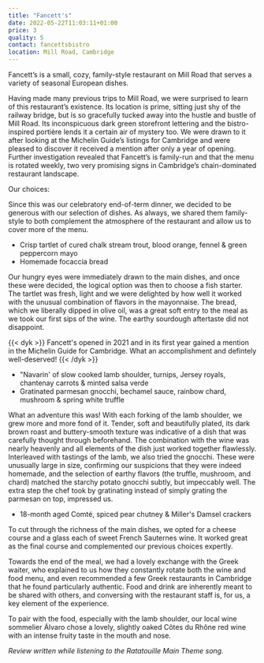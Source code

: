 ```yaml
---
title: "Fancett's"
date: 2022-05-22T11:03:11+01:00
price: 3
quality: 5
contact: fancettsbistro
location: Mill Road, Cambridge
---
```


Fancett’s is a small, cozy, family-style restaurant on Mill Road that serves a variety of seasonal European dishes.

<!--more-->

Having made many previous trips to Mill Road, we were surprised to learn of this restaurant’s existence. Its location is prime, sitting just shy of the railway bridge, but is so gracefully tucked away into the hustle and bustle of Mill Road. Its inconspicuous dark green storefront lettering and the bistro-inspired portière lends it a certain air of mystery too. We were drawn to it after looking at the Michelin Guide’s listings for Cambridge and were pleased to discover it received a mention after only a year of opening. Further investigation revealed that Fancett’s is family-run and that the menu is rotated weekly, two very promising signs in Cambridge’s chain-dominated restaurant landscape.
 
Our choices:
 
Since this was our celebratory end-of-term dinner, we decided to be generous with our selection of dishes. As always, we shared them family-style to both complement the atmosphere of the restaurant and allow us to cover more of the menu.
 
* Crisp tartlet of cured chalk stream trout, blood orange, fennel & green peppercorn mayo
* Homemade focaccia bread
 
Our hungry eyes were immediately drawn to the main dishes, and once these were decided, the logical option was then to choose a fish starter. The tartlet was fresh, light and we were delighted by how well it worked with the unusual combination of flavors in the mayonnaise. The bread, which we liberally dipped in olive oil, was a great soft entry to the meal as we took our first sips of the wine. The earthy sourdough aftertaste did not disappoint.

{{< dyk >}}
Fancett's opened in 2021 and in its first year gained a mention in the Michelin Guide for Cambridge. What an accomplishment and defintely well-deserved!
{{< /dyk >}}
 
* "Navarin' of slow cooked lamb shoulder, turnips, Jersey royals, chantenay carrots & minted salsa verde
* Gratinated parmesan gnocchi, bechamel sauce, rainbow chard, mushroom & spring white truffle
 
What an adventure this was! With each forking of the lamb shoulder, we grew more and more fond of it. Tender, soft and beautifully plated, its dark brown roast and buttery-smooth texture was indicative of a dish that was carefully thought through beforehand. The combination with the wine was nearly heavenly and all elements of the dish just worked together flawlessly. Interleaved with tastings of the lamb, we also tried the gnocchi. These were unusually large in size, confirming our suspicions that they were indeed homemade, and the selection of earthy flavors (the truffle, mushroom, and chard) matched the starchy potato gnocchi subtly, but impeccably well. The extra step the chef took by gratinating instead of simply grating the parmesan on top, impressed us.
 
* 18-month aged Comté, spiced pear chutney & Miller's Damsel crackers
 
To cut through the richness of the main dishes, we opted for a cheese course and a glass each of sweet French Sauternes wine. It worked great as the final course and complemented our previous choices expertly.
 
Towards the end of the meal, we had a lovely exchange with the Greek waiter, who explained to us how they constantly rotate both the wine and food menu, and even recommended a few Greek restaurants in Cambridge that he found particularly authentic. Food and drink are inherently meant to be shared with others, and conversing with the restaurant staff is, for us, a key element of the experience.
 
To pair with the food, especially with the lamb shoulder, our local wine sommelier Álvaro chose a lovely, slightly oaked Côtes du Rhône red wine with an intense fruity taste in the mouth and nose.
 
*Review written while listening to the Ratatouille Main Theme song.*